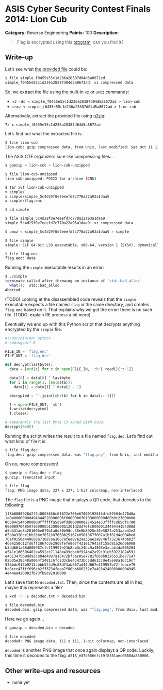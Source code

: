# ASIS Cyber Security Contest Finals 2014: Lion Cub

**Category:** Reverse Engineering
**Points:** 100
**Description:**

> Flag is encrypted using this [program](simple_f0455e55c1d236a28387d04d5a8672ad), can you find it?

## Write-up

Let’s see what [the provided file](simple_f0455e55c1d236a28387d04d5a8672ad) could be:

```bash
$ file simple_f0455e55c1d236a28387d04d5a8672ad
simple_f0455e55c1d236a28387d04d5a8672ad: xz compressed data
```

So, we extract the file using the built-in `xz` or `unxz` commands:

* `xz -dc < simple_f0455e55c1d236a28387d04d5a8672ad > lion-cub`
* `unxz < simple_f0455e55c1d236a28387d04d5a8672ad > lion-cub`

Alternatively, extract the provided file using [p7zip](http://p7zip.sourceforge.net/):

```bash
7z x simple_f0455e55c1d236a28387d04d5a8672ad
```

Let’s find out what the extracted file is:

```bash
$ file lion-cub
lion-cub: gzip compressed data, from Unix, last modified: Sat Oct 11 11:44:23 2014
```

The ASIS CTF organizers sure like compressing files…

```bash
$ gunzip < lion-cub > lion-cub-unzipped

$ file lion-cub-unzipped
lion-cub-unzipped: POSIX tar archive (GNU)

$ tar xvf lion-cub-unzipped
x simple/
x simple/simple_5c4d29f0e7eeefd7c770a22a93a1daa9
x simple/flag.enc

$ cd simple

$ file simple_5c4d29f0e7eeefd7c770a22a93a1daa9
simple_5c4d29f0e7eeefd7c770a22a93a1daa9: xz compressed data

$ unxz < simple_5c4d29f0e7eeefd7c770a22a93a1daa9 > simple

$ file simple
simple: ELF 64-bit LSB executable, x86-64, version 1 (SYSV), dynamically linked (uses shared libs), for GNU/Linux 2.6.26, stripped

$ file flag.enc
flag.enc: data
```

Running the `simple` executable results in an error:

```bash
$ ./simple
terminate called after throwing an instance of 'std::bad_alloc'
  what():  std::bad_alloc
Aborted
```

(TODO) Looking at the disassembled code reveals that the `simple` executable expects a file named `flag` in the same directory, and creates `flag.enc` based on it. That explains why we got the error: there is no such file. (TODO: explain RE process a bit more)

Eventually we end up with this Python script that decrypts anything encrypted by the `simple` file.

```python
#!/usr/bin/env python
# coding=utf-8

FILE_IN = 'flag.enc'
FILE_OUT = 'flag.dec'

def decrypt(lastbyte):
  data = [ord(c) for c in open(FILE_IN, 'rb').read()[::-1]]

  data[0] = data[0] ^ lastbyte
  for i in range(1, len(data)):
    data[i] = data[i] ^ data[i - 1]

  decrypted = ''.join([chr(b) for b in data[::-1]])

  f = open(FILE_OUT, 'wb')
  f.write(decrypted)
  f.close()

# Apparently the last byte is XORed with 0x00.
decrypt(0x00)
```

Running the script writes the result to a file named `flag.dec`. Let’s find out what kind of file it is:

```bash
$ file flag.dec
flag.dec: gzip compressed data, was "flag.png", from Unix, last modified: Sat Oct  4 08:26:43 2014
```

Oh no, more compression!

```bash
$ gunzip < flag.dec > flag
gunzip: truncated input

$ file flag
flag: PNG image data, 327 x 327, 1-bit colormap, non-interlaced
```

The `flag` file is a PNG image that displays a QR code, that decodes to the following:

```
1f8b0808928d2f540003666c61672e706e67000192016dfe89504e470d0a
1a0a0000000d494844520000006f0000006f0103000000d80b0c23000000
06504c5445000000ffffffa5d99fdd0000000274524e53ffffc8b5dfc700
0000097048597300000b1200000b1201d2dd7efc0000012449444154388d
d5d431ae84201006e079b1a0d30b90cc35e8b8925e40e5027a253aae41e2
05b0a320ce1bb2bbef651b87668b25167e0501867f007a1bf01d4c004be8
76af0150e449650a71087aa1067afee9762aa36ae2a8746f7523674bbb2f
4de4250c12fd6ff2867cde2968fefe8e7f431e17943af155d81b26d06068
b3dd661a68d005987cfc219997e23b8ab3c24bc9a4808e3acab4da065204
a541e166506402e4592ec71148e499cbe0f914b42a99c91eb59221824591
e4613475b9dd93c804e4087a13472bf3ac05e7781f6b0b0326551be77147
02b35e38540a0064f2481c6fc2d3cbe4c472bc5dd613c9e45e98a10c19cf
576bdc915b9213cbbb524d9c88d73ab667ad44d667e419957b72ffdace79
bc8ccc47fff696eb2ff3734feea7f80bb686232e7a493424000000004945
4e44ae426082fb73fb8e92010000
```

Let’s save that to `decoded.txt`. Then, since the contents are all in hex, maybe this represents a file?

```bash
$ xxd -r -p decoded.txt > decoded.bin

$ file decoded.bin
decoded.bin: gzip compressed data, was "flag.png", from Unix, last modified: Sat Oct  4 08:02:58 2014
```

Here we go again…

```bash
$ gunzip < decoded.bin > decoded

$ file decoded
decoded: PNG image data, 111 x 111, 1-bit colormap, non-interlaced
```

`decoded` is another PNG image that once again displays a QR code. Luckily, this time it decodes to the flag: `ASIS_e87b556efc59f8351aec0858da850906`.

## Other write-ups and resources

* none yet
